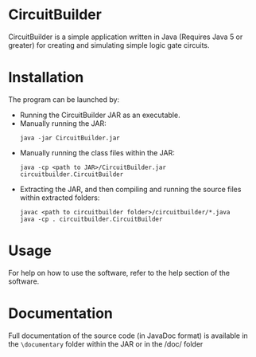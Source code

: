 # CircuitBuilder

CircuitBuilder is a simple application written in Java (Requires Java 5 or greater) for creating and simulating simple logic gate circuits.

# Installation
The program can be launched by:
- Running the CircuitBuilder JAR as an executable.
- Manually running the JAR:
    ```
    java -jar CircuitBuilder.jar
    ```
- Manually running the class files within the JAR:
    ```
    java -cp <path to JAR>/CircuitBuilder.jar circuitbuilder.CircuitBuilder 
    ```
- Extracting the JAR, and then compiling and  running the source files within extracted folders:
    ```
    javac <path to circuitbuilder folder>/circuitbuilder/*.java
    java -cp . circuitbuilder.CircuitBuilder 
    ```

# Usage
For help on how to use the software, refer to the help section of the software.

# Documentation
Full documentation of the source code (in JavaDoc format) is available in the ```\documentary``` folder within the JAR or in the /doc/ folder

